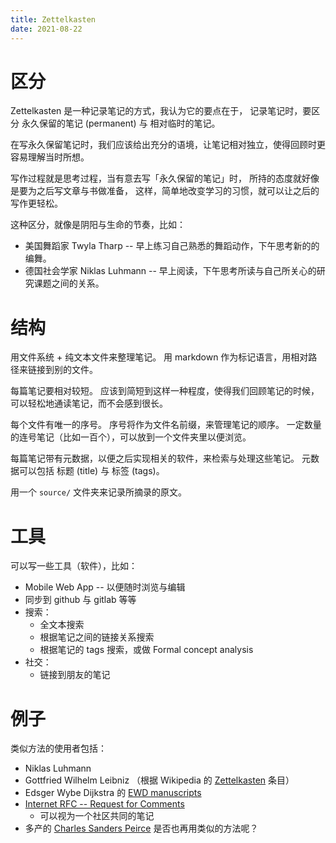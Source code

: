 ```yaml
---
title: Zettelkasten
date: 2021-08-22
---
```


# 区分

Zettelkasten 是一种记录笔记的方式，我认为它的要点在于，
记录笔记时，要区分 永久保留的笔记 (permanent) 与 相对临时的笔记。

在写永久保留笔记时，我们应该给出充分的语境，让笔记相对独立，使得回顾时更容易理解当时所想。

写作过程就是思考过程，当有意去写「永久保留的笔记」时，
所持的态度就好像是要为之后写文章与书做准备，
这样，简单地改变学习的习惯，就可以让之后的写作更轻松。

这种区分，就像是阴阳与生命的节奏，比如：
- 美国舞蹈家 Twyla Tharp -- 早上练习自己熟悉的舞蹈动作，下午思考新的的编舞。
- 德国社会学家 Niklas Luhmann -- 早上阅读，下午思考所读与自己所关心的研究课题之间的关系。

# 结构

用文件系统 + 纯文本文件来整理笔记。
用 markdown 作为标记语言，用相对路径来链接到别的文件。

每篇笔记要相对较短。
应该到简短到这样一种程度，使得我们回顾笔记的时候，
可以轻松地通读笔记，而不会感到很长。

每个文件有唯一的序号。
序号将作为文件名前缀，来管理笔记的顺序。
一定数量的连号笔记（比如一百个），可以放到一个文件夹里以便浏览。

每篇笔记带有元数据，以便之后实现相关的软件，来检索与处理这些笔记。
元数据可以包括 标题 (title) 与 标签 (tags)。

用一个 `source/` 文件夹来记录所摘录的原文。

# 工具

可以写一些工具（软件），比如：
- Mobile Web App -- 以便随时浏览与编辑
- 同步到 github 与 gitlab 等等
- 搜索：
  - 全文本搜索
  - 根据笔记之间的链接关系搜索
  - 根据笔记的 tags 搜索，或做 Formal concept analysis
- 社交：
  - 链接到朋友的笔记

# 例子

类似方法的使用者包括：
- Niklas Luhmann
- Gottfried Wilhelm Leibniz （根据 Wikipedia 的 [Zettelkasten][] 条目）
- Edsger Wybe Dijkstra 的 [EWD manuscripts](https://www.cs.utexas.edu/users/EWD)
- [Internet RFC -- Request for Comments](https://www.rfc-editor.org)
  - 可以视为一个社区共同的笔记
- 多产的 [Charles Sanders Peirce](https://en.wikipedia.org/wiki/Charles_Sanders_Peirce_bibliography)
  是否也再用类似的方法呢？

[Zettelkasten]: https://en.wikipedia.org/wiki/Zettelkasten
